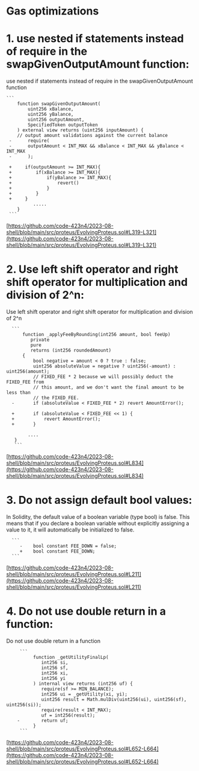 # Gas optimizations

# 1. use nested if statements instead of require in the swapGivenOutputAmount function:

use nested if statements instead of require in the swapGivenOutputAmount function

    ```
        function swapGivenOutputAmount(
            uint256 xBalance,
            uint256 yBalance,
            uint256 outputAmount,
            SpecifiedToken outputToken
        ) external view returns (uint256 inputAmount) {
        // output amount validations against the current balance
     -      require(
     -      outputAmount < INT_MAX && xBalance < INT_MAX && yBalance < INT_MAX
     -      );
     
     +     if(outputAmount >= INT_MAX){
     +         if(xBalance >= INT_MAX){
     +             if(yBalance >= INT_MAX){
     +                 revert()
     +             }
     +         }
     +     }
              .....
        }
     ```
       
[https://github.com/code-423n4/2023-08-shell/blob/main/src/proteus/EvolvingProteus.sol#L319-L321](https://github.com/code-423n4/2023-08-shell/blob/main/src/proteus/EvolvingProteus.sol#L319-L321)

# 2. Use left shift operator and right shift operator for multiplication and division of 2^n:

Use left shift operator and right shift operator for multiplication and division of 2^n

      ``` 
          function _applyFeeByRounding(int256 amount, bool feeUp)
             private
             pure
             returns (int256 roundedAmount)
          {
              bool negative = amount < 0 ? true : false;
              uint256 absoluteValue = negative ? uint256(-amount) : uint256(amount);
              // FIXED_FEE * 2 because we will possibly deduct the FIXED_FEE from
              // this amount, and we don't want the final amount to be less than
              // the FIXED_FEE.
      -       if (absoluteValue < FIXED_FEE * 2) revert AmountError();

      +       if (absoluteValue < FIXED_FEE << 1) {
      +           revert AmountError();
      +       }
 
            ....
       }
       ```

[https://github.com/code-423n4/2023-08-shell/blob/main/src/proteus/EvolvingProteus.sol#L834](https://github.com/code-423n4/2023-08-shell/blob/main/src/proteus/EvolvingProteus.sol#L834)

# 3. Do not assign default bool values:

In Solidity, the default value of a boolean variable (type bool) is false. This means that if you declare a boolean variable without explicitly assigning a value to it, it will automatically be initialized to false.
      
      ```
         -    bool constant FEE_DOWN = false;
         +    bool constant FEE_DOWN;
      ```
      

[https://github.com/code-423n4/2023-08-shell/blob/main/src/proteus/EvolvingProteus.sol#L211](https://github.com/code-423n4/2023-08-shell/blob/main/src/proteus/EvolvingProteus.sol#L211)

# 4. Do not use double return in a function:

Do not use double return in a function

         ```
              function _getUtilityFinalLp(
                 int256 si,
                 int256 sf,
                 int256 xi,
                 int256 yi
              ) internal view returns (int256 uf) {
                 require(sf >= MIN_BALANCE);
                 int256 ui = _getUtility(xi, yi);
                 uint256 result = Math.mulDiv(uint256(ui), uint256(sf), uint256(si));
                 require(result < INT_MAX);
                 uf = int256(result);
        -        return uf;
              }
         ```

[https://github.com/code-423n4/2023-08-shell/blob/main/src/proteus/EvolvingProteus.sol#L652-L664](https://github.com/code-423n4/2023-08-shell/blob/main/src/proteus/EvolvingProteus.sol#L652-L664)